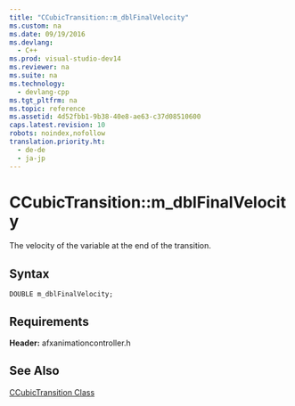```yaml
---
title: "CCubicTransition::m_dblFinalVelocity"
ms.custom: na
ms.date: 09/19/2016
ms.devlang: 
  - C++
ms.prod: visual-studio-dev14
ms.reviewer: na
ms.suite: na
ms.technology: 
  - devlang-cpp
ms.tgt_pltfrm: na
ms.topic: reference
ms.assetid: 4d52fbb1-9b38-40e8-ae63-c37d08510600
caps.latest.revision: 10
robots: noindex,nofollow
translation.priority.ht: 
  - de-de
  - ja-jp
---
```

# CCubicTransition::m_dblFinalVelocity
The velocity of the variable at the end of the transition.  
  
## Syntax  
  
```  
DOUBLE m_dblFinalVelocity;  
```  
  
## Requirements  
 **Header:** afxanimationcontroller.h  
  
## See Also  
 [CCubicTransition Class](../vs140/CCubicTransition-Class.md)